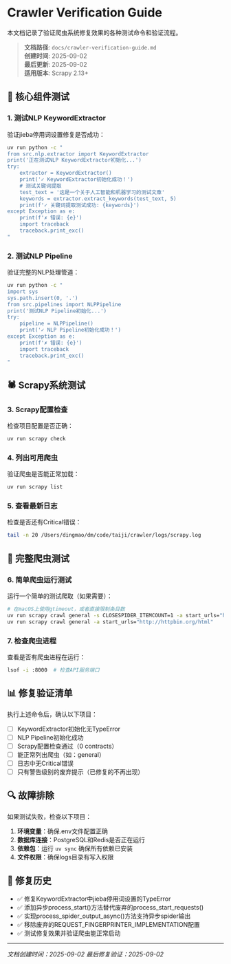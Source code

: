 # Crawler Verification Guide

本文档记录了验证爬虫系统修复效果的各种测试命令和验证流程。

> **文档路径**: `docs/crawler-verification-guide.md`  
> **创建时间**: 2025-09-02  
> **最后更新**: 2025-09-02  
> **适用版本**: Scrapy 2.13+

## 🔧 核心组件测试

### 1. 测试NLP KeywordExtractor
验证jieba停用词设置修复是否成功：

```bash
uv run python -c "
from src.nlp.extractor import KeywordExtractor
print('正在测试NLP KeywordExtractor初始化...')
try:
    extractor = KeywordExtractor()
    print('✓ KeywordExtractor初始化成功！')
    # 测试关键词提取
    test_text = '这是一个关于人工智能和机器学习的测试文章'
    keywords = extractor.extract_keywords(test_text, 5)
    print(f'✓ 关键词提取测试成功: {keywords}')
except Exception as e:
    print(f'✗ 错误: {e}')
    import traceback
    traceback.print_exc()
"
```

### 2. 测试NLP Pipeline
验证完整的NLP处理管道：

```bash
uv run python -c "
import sys
sys.path.insert(0, '.')
from src.pipelines import NLPPipeline
print('测试NLP Pipeline初始化...')
try:
    pipeline = NLPPipeline()
    print('✓ NLP Pipeline初始化成功！')
except Exception as e:
    print(f'✗ 错误: {e}')
    import traceback
    traceback.print_exc()
"
```

## 🕷️ Scrapy系统测试

### 3. Scrapy配置检查
检查项目配置是否正确：

```bash
uv run scrapy check
```

### 4. 列出可用爬虫
验证爬虫是否能正常加载：

```bash
uv run scrapy list
```

### 5. 查看最新日志
检查是否还有Critical错误：

```bash
tail -n 20 /Users/dingmao/dm/code/taiji/crawler/logs/scrapy.log
```

## 🚀 完整爬虫测试

### 6. 简单爬虫运行测试
运行一个简单的测试爬取（如果需要）：

```bash
# 在macOS上使用gtimeout，或者直接限制条目数
uv run scrapy crawl general -s CLOSESPIDER_ITEMCOUNT=1 -a start_urls="http://httpbin.org/html"
uv run scrapy crawl general -a start_urls="http://httpbin.org/html"
```

### 7. 检查爬虫进程
查看是否有爬虫进程在运行：

```bash
lsof -i :8000  # 检查API服务端口
```

## 📊 修复验证清单

执行上述命令后，确认以下项目：

- [ ] KeywordExtractor初始化无TypeError
- [ ] NLP Pipeline初始化成功
- [ ] Scrapy配置检查通过（0 contracts）
- [ ] 能正常列出爬虫（如：general）
- [ ] 日志中无Critical错误
- [ ] 只有警告级别的废弃提示（已修复的不再出现）

## 🔍 故障排除

如果测试失败，检查以下项目：

1. **环境变量**：确保.env文件配置正确
2. **数据库连接**：PostgreSQL和Redis是否正在运行
3. **依赖包**：运行 `uv sync` 确保所有依赖已安装
4. **文件权限**：确保logs目录有写入权限

## 📝 修复历史

- ✅ 修复KeywordExtractor中jieba停用词设置的TypeError
- ✅ 添加异步process_start()方法替代废弃的process_start_requests()
- ✅ 实现process_spider_output_async()方法支持异步spider输出
- ✅ 移除废弃的REQUEST_FINGERPRINTER_IMPLEMENTATION配置
- ✅ 测试修复效果并验证爬虫能正常启动

---
*文档创建时间：2025-09-02*
*最后修复验证：2025-09-02*